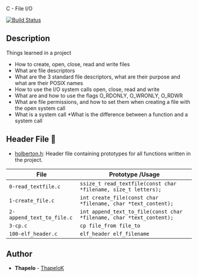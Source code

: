 C - File I/O

[![Build Status](https://travis-ci.org/joemccann/dillinger.svg?branch=master)](https://github.com/ThapeloK/printf)

## Description
Things learned in a project 
* How to create, open, close, read and write files
* What are file descriptors
* What are the 3 standard file descriptors, what are their purpose and what are their POSIX names
* How to use the I/O system calls open, close, read and write
* What are and how to use the flags O_RDONLY, O_WRONLY, O_RDWR
* What are file permissions, and how to set them when creating a file with the open system call
* What is a system call
*What is the difference between a function and a system call


## Header File :file_folder:

* [holberton.h](./holberton.h): Header file containing prototypes for all
functions written in the project.

| File                               | Prototype /Usage                                                    |
| ---------------------------------  | ------------------------------------------------------------------- |
| `0-read_textfile.c`                | `ssize_t read_textfile(const char *filename, size_t letters);`      |
| `1-create_file.c`                  | `int create_file(const char *filename, char *text_content);`        |
| `2-append_text_to_file.c`          | `int append_text_to_file(const char *filename, char *text_content);`|
| `3-cp.c`                           | `cp file_from file_to`                                              |
| `100-elf_header.c`                 | `elf_header elf_filename`                                           |
                                     


## Author
* **Thapelo** - [ThapeloK](https://github.com/ThapeloK/)